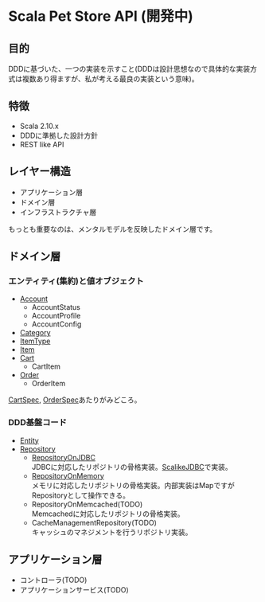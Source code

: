 # Scala Pet Store API (開発中)

## 目的
DDDに基づいた、一つの実装を示すこと(DDDは設計思想なので具体的な実装方式は複数あり得ますが、私が考える最良の実装という意味)。

## 特徴
- Scala 2.10.x
- DDDに準拠した設計方針
- REST like API

## レイヤー構造

- アプリケーション層
- ドメイン層
- インフラストラクチャ層

もっとも重要なのは、メンタルモデルを反映したドメイン層です。

## ドメイン層

### エンティティ(集約)と値オブジェクト
- [Account](https://github.com/github/j5ik2o/spetstore/blob/master/src/main/scala/com/github/j5ik2o/spetstore/domain/account/Account.scala)
    - AccountStatus
    - AccountProfile
    - AccountConfig
- [Category](https://github.com/github/j5ik2o/spetstore/blob/master/src/main/scala/com/github/j5ik2o/spetstore/domain/item/Category.scala)
- [ItemType](https://github.com/github/j5ik2o/spetstore/blob/master/src/main/scala/com/github/j5ik2o/spetstore/domain/item/ItemType.scala)
- [Item](https://github.com/github/j5ik2o/spetstore/blob/master/src/main/scala/com/github/j5ik2o/spetstore/domain/item/Item.scala)
- [Cart](https://github.com/github/j5ik2o/spetstore/blob/master/src/main/scala/com/github/j5ik2o/spetstore/domain/purchase/Cart.scala)
    - CartItem
- [Order](https://github.com/github/j5ik2o/spetstore/blob/master/src/main/scala/com/github/j5ik2o/spetstore/domain/purchase/Order.scala)
    - OrderItem

[CartSpec](https://github.com/github/j5ik2o/spetstore/blob/master/src/test/scala/com/github/j5ik2o/spetstore/domain/purchase/CartSpec.scala), [OrderSpec](https://github.com/github/j5ik2o/spetstore/blob/master/src/test/scala/com/github/j5ik2o/spetstore/domain/purchase/OrderSpec.scala)あたりがみどころ。


### DDD基盤コード
- [Entity](https://github.com/github/j5ik2o/spetstore/blob/master/src/main/scala/com/github/j5ik2o/spetstore/infrastructure/support/Entity.scala)
- [Repository](https://github.com/github/j5ik2o/spetstore/blob/master/src/main/scala/com/github/j5ik2o/spetstore/infrastructure/support/Repository.scala)
    - [RepositoryOnJDBC](https://github.com/github/j5ik2o/spetstore/blob/master/src/main/scala/com/github/j5ik2o/spetstore/infrastructure/support/RepositoryOnJDBC.scala)  
    JDBCに対応したリポジトリの骨格実装。[ScalikeJDBC](http://scalikejdbc.org/)で実装。
    - [RepositoryOnMemory](https://github.com/github/j5ik2o/spetstore/blob/master/src/main/scala/com/github/j5ik2o/spetstore/infrastructure/support/RepositoryOnMemory.scala)  
    メモリに対応したリポジトリの骨格実装。内部実装はMapですがRepositoryとして操作できる。
    - RepositoryOnMemcached(TODO)  
    Memcachedに対応したリポジトリの骨格実装。
    - CacheManagementRepository(TODO)  
    キャッシュのマネジメントを行うリポジトリ実装。

## アプリケーション層
- コントローラ(TODO)
- アプリケーションサービス(TODO)
